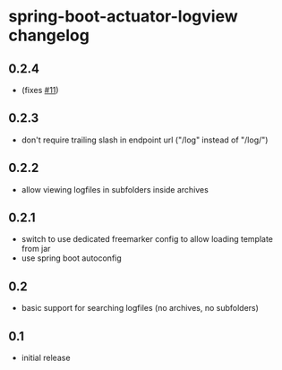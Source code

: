 # spring-boot-actuator-logview changelog

## 0.2.4
- (fixes [#11](https://github.com/lukashinsch/spring-boot-actuator-logview/issues/11))

## 0.2.3
- don't require trailing slash in endpoint url ("/log" instead of "/log/")

## 0.2.2
- allow viewing logfiles in subfolders inside archives

## 0.2.1
- switch to use dedicated freemarker config to allow loading template from jar
- use spring boot autoconfig

## 0.2
- basic support for searching logfiles (no archives, no subfolders)

## 0.1
- initial release
